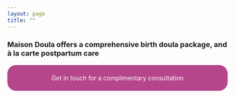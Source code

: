 ```yaml
---
layout: page
title: ""
---
```


### Maison Doula offers a comprehensive birth doula package, and à la carte postpartum care


<a href="https://kinshipdoula.ca/contact/)" class="button">Get in touch for a complimentary consultation</a>

<style>  
a.button {
    -webkit-appearance: button;
    -moz-appearance: button;
    appearance: button;
    outline: none;
    color: white;
    background-color: #B6468C;
    border-radius: 20px;
    padding: 20px 40px;
    margin: 0 auto;
    border: 1px solid transparent;
    height: auto;
    text-decoration: none;
    display: block;
    text-align: center;
}
.button:hover {
    font-style: italic;
}
</style>
